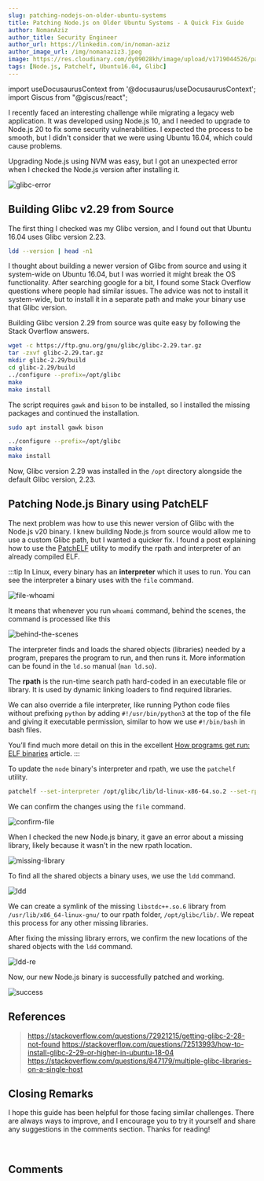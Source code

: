 ```yaml
---
slug: patching-nodejs-on-older-ubuntu-systems
title: Patching Node.js on Older Ubuntu Systems - A Quick Fix Guide
author: NomanAziz
author_title: Security Engineer
author_url: https://linkedin.com/in/noman-aziz
author_image_url: /img/nomanaziz3.jpeg
image: https://res.cloudinary.com/dy09028kh/image/upload/v1719044526/patching-nodejs-on-older-ubuntu-systems/moritz-mentges-XZuqMUiSdgc-unsplash_fmawlp.jpg
tags: [Node.js, Patchelf, Ubuntu16.04, Glibc]
---
```


import useDocusaurusContext from '@docusaurus/useDocusaurusContext';
import Giscus from "@giscus/react";

I recently faced an interesting challenge while migrating a legacy web application. It was developed using Node.js 10, and I needed to upgrade to Node.js 20 to fix some security vulnerabilities. I expected the process to be smooth, but I didn't consider that we were using Ubuntu 16.04, which could cause problems.

<!--truncate-->

Upgrading Node.js using NVM was easy, but I got an unexpected error when I checked the Node.js version after installing it.

![glibc-error](https://res.cloudinary.com/dy09028kh/image/upload/v1719044607/patching-nodejs-on-older-ubuntu-systems/Pasted_image_20240622002305_tfbui5.png)

## Building Glibc v2.29 from Source

The first thing I checked was my Glibc version, and I found out that Ubuntu 16.04 uses Glibc version 2.23.

```bash
ldd --version | head -n1
```

I thought about building a newer version of Glibc from source and using it system-wide on Ubuntu 16.04, but I was worried it might break the OS functionality. After searching google for a bit, I found some Stack Overflow questions where people had similar issues. The advice was not to install it system-wide, but to install it in a separate path and make your binary use that Glibc version.

Building Glibc version 2.29 from source was quite easy by following the Stack Overflow answers.

```bash
wget -c https://ftp.gnu.org/gnu/glibc/glibc-2.29.tar.gz
tar -zxvf glibc-2.29.tar.gz
mkdir glibc-2.29/build
cd glibc-2.29/build
../configure --prefix=/opt/glibc
make 
make install
```

The script requires `gawk` and `bison` to be installed, so I installed the missing packages and continued the installation.

```bash
sudo apt install gawk bison

../configure --prefix=/opt/glibc
make 
make install
```

Now, Glibc version 2.29 was installed in the `/opt` directory alongside the default Glibc version, 2.23.


## Patching Node.js Binary using PatchELF

The next problem was how to use this newer version of Glibc with the Node.js v20 binary. I knew building Node.js from source would allow me to use a custom Glibc path, but I wanted a quicker fix. I found a post explaining how to use the [PatchELF](https://github.com/NixOS/patchelf) utility to modify the rpath and interpreter of an already compiled ELF.

:::tip
In Linux, every binary has an **interpreter** which it uses to run. You can see the interpreter a binary uses with the `file` command.

![file-whoami](https://res.cloudinary.com/dy09028kh/image/upload/v1719044671/patching-nodejs-on-older-ubuntu-systems/Pasted_image_20240621234510_z6m48w.png)

It means that whenever you run `whoami` command, behind the scenes, the command is processed like this

![behind-the-scenes](https://res.cloudinary.com/dy09028kh/image/upload/v1719044725/patching-nodejs-on-older-ubuntu-systems/Pasted_image_20240621234630_r75lzi.png)

The interpreter finds and loads the shared objects (libraries) needed by a program, prepares the program to run, and then runs it. More information can be found in the `ld.so` manual (`man ld.so`).

The **rpath** is the run-time search path hard-coded in an executable file or library. It is used by dynamic linking loaders to find required libraries.

We can also override a file interpreter, like running Python code files without prefixing `python` by adding `#!/usr/bin/python3` at the top of the file and giving it executable permission, similar to how we use `#!/bin/bash` in bash files.

You’ll find much more detail on this in the excellent [How programs get run: ELF binaries](https://lwn.net/Articles/631631/) article.
:::

To update the `node` binary's interpreter and rpath, we use the `patchelf` utility.

```bash
patchelf --set-interpreter /opt/glibc/lib/ld-linux-x86-64.so.2 --set-rpath /opt/glibc/lib/ ~/.nvm/versions/node/v20.14.0/bin/node
```

We can confirm the changes using the `file` command.

![confirm-file](https://res.cloudinary.com/dy09028kh/image/upload/v1719044777/patching-nodejs-on-older-ubuntu-systems/Pasted_image_20240622000724_h0ofg5.png)

When I checked the new Node.js binary, it gave an error about a missing library, likely because it wasn't in the new rpath location.

![missing-library](https://res.cloudinary.com/dy09028kh/image/upload/v1719044808/patching-nodejs-on-older-ubuntu-systems/Pasted_image_20240622000910_pc4lib.png)

To find all the shared objects a binary uses, we use the `ldd` command.

![ldd](https://res.cloudinary.com/dy09028kh/image/upload/v1719044848/patching-nodejs-on-older-ubuntu-systems/Pasted_image_20240622001302_vg2bjq.png)

We can create a symlink of the missing `libstdc++.so.6` library from `/usr/lib/x86_64-linux-gnu/` to our rpath folder, `/opt/glibc/lib/`. We repeat this process for any other missing libraries.

After fixing the missing library errors, we confirm the new locations of the shared objects with the `ldd` command.

![ldd-re](https://res.cloudinary.com/dy09028kh/image/upload/v1719044847/patching-nodejs-on-older-ubuntu-systems/Pasted_image_20240622002004_g5mzuc.png)

Now, our new Node.js binary is successfully patched and working.

![success](https://res.cloudinary.com/dy09028kh/image/upload/v1719044846/patching-nodejs-on-older-ubuntu-systems/Pasted_image_20240622002117_n4xsbc.png)

## References

> <https://stackoverflow.com/questions/72921215/getting-glibc-2-28-not-found>
> <https://stackoverflow.com/questions/72513993/how-to-install-glibc-2-29-or-higher-in-ubuntu-18-04>
> <https://stackoverflow.com/questions/847179/multiple-glibc-libraries-on-a-single-host>

## Closing Remarks

I hope this guide has been helpful for those facing similar challenges. There are always ways to improve, and I encourage you to try it yourself and share any suggestions in the comments section. Thanks for reading!

<br/>
<h2>Comments</h2>
<Giscus
id="comments"
repo="Noman-Aziz/Blogs"
repoId="R_kgDOIAF3tw"
category="General"
categoryId="DIC_kwDOIAF3t84CRfxZ"
mapping="title"
term="Comments"
reactionsEnabled="1"
emitMetadata="0"
inputPosition="top"
theme="preferred_color_scheme"
lang="en"
loading="lazy"
crossorigin="anonymous"
    />
